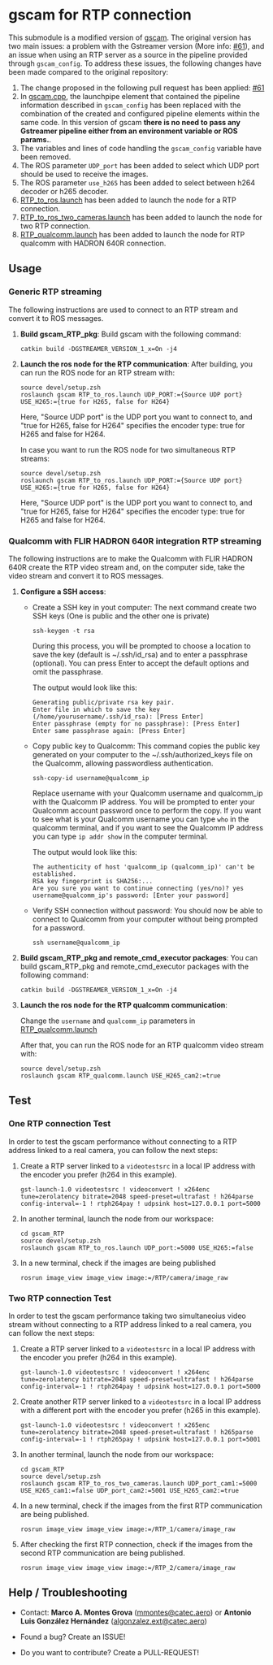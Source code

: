 # gscam for RTP connection

This submodule is a modified version of [gscam](https://github.com/ros-drivers/gscam).
The original version has two main issues: a problem with the Gstreamer version (More info: [#61](https://github.com/ros-drivers/gscam/pull/61)), and an issue when using an RTP server as a source in the pipeline provided through `gscam_config`. To address these issues, the following changes have been made compared to the original repository:

1. The change proposed in the following pull request has been applied: [#61](https://github.com/ros-drivers/gscam/pull/61)
2. In [gscam.cpp](src/gscam_RTP_pkg/src/src/gscam.cpp), the launchpipe element that contained the pipeline information described in `gscam_config` has been replaced with the combination of the created and configured pipeline elements within the same code. In this version of gscam **there is no need to pass any Gstreamer pipeline either from an environment variable or ROS params.**.
3. The variables and lines of code handling the `gscam_config` variable have been removed.
4. The ROS parameter `UDP_port` has been added to select which UDP port should be used to receive the images.
5. The ROS parameter `use_h265` has been added to select between h264 decoder or h265 decoder.
6. [RTP_to_ros.launch](src/gscam_RTP_pkg/src/examples/RTP_to_ros.launch) has been added to launch the node for a RTP connection.
7. [RTP_to_ros_two_cameras.launch](src/gscam_RTP_pkg/src/examples/RTP_to_ros_two_cameras.launch) has been added to launch the node for two RTP connection.
7. [RTP_qualcomm.launch](src/gscam_RTP_pkg/src/examples/RTP_to_ros.launch) has been added to launch the node for RTP qualcomm with HADRON 640R connection.

## Usage

### Generic RTP streaming

The following instructions are used to connect to an RTP stream and convert it to ROS messages. 

1.  **Build gscam_RTP_pkg**: Build gscam with the following command:
    ```
    catkin build -DGSTREAMER_VERSION_1_x=On -j4
    ```

2.  **Launch the ros node for the RTP communication**: After building, you can run the ROS node for an RTP stream with:
    ```
    source devel/setup.zsh
    roslaunch gscam RTP_to_ros.launch UDP_PORT:={Source UDP port} USE_H265:={true for H265, false for H264}
    ```
    Here, "Source UDP port" is the UDP port you want to connect to, and "true for H265, false for H264" specifies the encoder type: true for H265 and false for H264.

    In case you want to run the ROS node for two simultaneous RTP streams:
    ```
    source devel/setup.zsh
    roslaunch gscam RTP_to_ros.launch UDP_PORT:={Source UDP port} USE_H265:={true for H265, false for H264}
    ```
    Here, "Source UDP port" is the UDP port you want to connect to, and "true for H265, false for H264" specifies the encoder type: true for H265 and false for H264.

### Qualcomm with FLIR HADRON 640R integration RTP streaming

The following instructions are to make the Qualcomm with FLIR HADRON 640R create the RTP video stream and, on the computer side, take the video stream and convert it to ROS messages.

1. **Configure a SSH access**:
    - Create a SSH key in yout computer: The next command create two SSH keys (One is public and the other one is private)
        ```
        ssh-keygen -t rsa
        ```
        During this process, you will be prompted to choose a location to save the key (default is ~/.ssh/id_rsa) and to enter a passphrase (optional). You can press Enter to accept the default options and omit the passphrase.

        The output would look like this:
        ```
        Generating public/private rsa key pair.
        Enter file in which to save the key (/home/yourusername/.ssh/id_rsa): [Press Enter]
        Enter passphrase (empty for no passphrase): [Press Enter]
        Enter same passphrase again: [Press Enter]
        ```
    - Copy public key to Qualcomm: This command copies the public key generated on your computer to the ~/.ssh/authorized_keys file on the Qualcomm, allowing passwordless authentication.
        ```
        ssh-copy-id username@qualcomm_ip
        ```
        Replace username with your Qualcomm username and qualcomm_ip with the Qualcomm IP address. You will be prompted to enter your Qualcomm account password once to perform the copy. If you want to see what is your Qualcomm username you can type `who` in the qualcomm terminal, and if you want to see the Qualcomm IP address you can type `ip addr show` in the computer terminal.

        The output would look like this:
        ```
        The authenticity of host 'qualcomm_ip (qualcomm_ip)' can't be established.
        RSA key fingerprint is SHA256:...
        Are you sure you want to continue connecting (yes/no)? yes
        username@qualcomm_ip's password: [Enter your password]
        ```
    - Verify SSH connection without password: You should now be able to connect to Qualcomm from your computer without being prompted for a password.
        ```
        ssh username@qualcomm_ip
        ```

2. **Build gscam_RTP_pkg and remote_cmd_executor packages**:
    You can build gscam_RTP_pkg and remote_cmd_executor packages with the following command:
    ```
   catkin build -DGSTREAMER_VERSION_1_x=On -j4
    ```
3. **Launch the ros node for the RTP qualcomm communication**:
    
    Change the `username` and `qualcomm_ip` parameters in [RTP_qualcomm.launch](./src/gscam_RTP_pkg/src/examples/RTP_qualcomm.launch)
    
    After that, you can run the ROS node for an RTP qualcomm video stream with:
    ```
    source devel/setup.zsh
    roslaunch gscam RTP_qualcomm.launch USE_H265_cam2:=true
    ```


## Test

### One RTP connection Test

In order to test the gscam performance without connecting to a RTP address linked to a real camera, you can follow the next steps:

1. Create a RTP server linked to a `videotestsrc` in a local IP address with the encoder you prefer (h264 in this example).
    ```
    gst-launch-1.0 videotestsrc ! videoconvert ! x264enc tune=zerolatency bitrate=2048 speed-preset=ultrafast ! h264parse config-interval=-1 ! rtph264pay ! udpsink host=127.0.0.1 port=5000
    ```

2. In another terminal, launch the node from our workspace:
    ```
    cd gscam_RTP
    source devel/setup.zsh
    roslaunch gscam RTP_to_ros.launch UDP_port:=5000 USE_H265:=false
    ```

3. In a new terminal, check if the images are being published
    ```
    rosrun image_view image_view image:=/RTP/camera/image_raw
    ```

### Two RTP connection Test

In order to test the gscam performance taking two simultaneoius video stream without connecting to a RTP address linked to a real camera, you can follow the next steps:

1. Create a RTP server linked to a `videotestsrc` in a local IP address with the encoder you prefer (h264 in this example).
    ```
    gst-launch-1.0 videotestsrc ! videoconvert ! x264enc tune=zerolatency bitrate=2048 speed-preset=ultrafast ! h264parse config-interval=-1 ! rtph264pay ! udpsink host=127.0.0.1 port=5000
    ```

2. Create another RTP server linked to a `videotestsrc` in a local IP address with a different port with the encoder you prefer (h265 in this example).
    ```
    gst-launch-1.0 videotestsrc ! videoconvert ! x265enc tune=zerolatency bitrate=2048 speed-preset=ultrafast ! h265parse config-interval=-1 ! rtph265pay ! udpsink host=127.0.0.1 port=5001
    ```

3. In another terminal, launch the node from our workspace:
    ```
    cd gscam_RTP
    source devel/setup.zsh
    roslaunch gscam RTP_to_ros_two_cameras.launch UDP_port_cam1:=5000 USE_H265_cam1:=false UDP_port_cam2:=5001 USE_H265_cam2:=true
    ```

4. In a new terminal, check if the images from the first RTP communication are being published.
    ```
    rosrun image_view image_view image:=/RTP_1/camera/image_raw
    ```

5. After checking the first RTP connection, check if the images from the second RTP communication are being published.
    ```
    rosrun image_view image_view image:=/RTP_2/camera/image_raw
    ```

## Help / Troubleshooting

* Contact: **Marco A. Montes Grova** (mmontes@catec.aero) or **Antonio Luis González Hernández** (algonzalez.ext@catec.aero)

* Found a bug? Create an ISSUE!

* Do you want to contribute? Create a PULL-REQUEST!